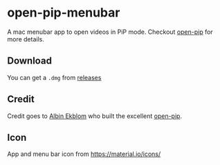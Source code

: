 # open-pip-menubar
A mac menubar app to open videos in PiP mode.
Checkout [open-pip](https://github.com/albinekb/open-pip) for more details. 

## Download
You can get a `.dmg` from [releases](https://github.com/matthiaskern/open-pip-menubar/releases)

## Credit
Credit goes to [Albin Ekblom](https://github.com/albinekb) who built the excellent
[open-pip](https://github.com/albinekb/open-pip).

## Icon
App and menu bar icon from https://material.io/icons/
